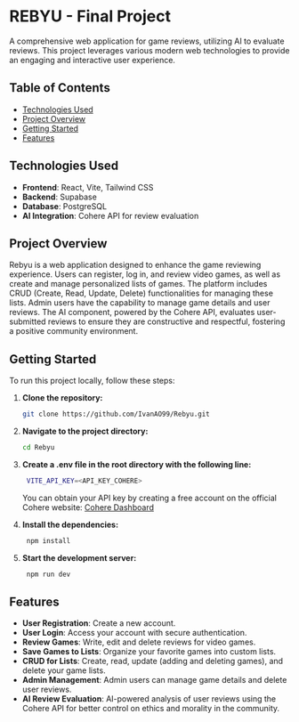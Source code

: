 # REBYU - Final Project

A comprehensive web application for game reviews, utilizing AI to evaluate reviews. This project leverages various modern web technologies to provide an engaging and interactive user experience.

## Table of Contents

- [Technologies Used](#technologies-used)
- [Project Overview](#project-overview)
- [Getting Started](#getting-started)
- [Features](#features)

## Technologies Used

- **Frontend**: React, Vite, Tailwind CSS
- **Backend**: Supabase
- **Database**: PostgreSQL
- **AI Integration**: Cohere API for review evaluation

## Project Overview

Rebyu is a web application designed to enhance the game reviewing experience. Users can register, log in, and review video games, as well as create and manage personalized lists of games. The platform includes CRUD (Create, Read, Update, Delete) functionalities for managing these lists. Admin users have the capability to manage game details and user reviews. The AI component, powered by the Cohere API, evaluates user-submitted reviews to ensure they are constructive and respectful, fostering a positive community environment.

## Getting Started

To run this project locally, follow these steps:

1. **Clone the repository:**

   ```bash
   git clone https://github.com/IvanAO99/Rebyu.git
   ```

2. **Navigate to the project directory:**

   ```bash
   cd Rebyu
   ```

3. **Create a .env file in the root directory with the following line:**

   ```bash
    VITE_API_KEY=<API_KEY_COHERE>
   ```

   You can obtain your API key by creating a free account on the official Cohere website: [Cohere Dashboard](https://dashboard.cohere.com/)

4. **Install the dependencies:**

   ```bash
    npm install
   ```

5. **Start the development server:**

   ```bash
    npm run dev
   ```

## Features

- **User Registration**: Create a new account.
- **User Login**: Access your account with secure authentication.
- **Review Games**: Write, edit and delete reviews for video games.
- **Save Games to Lists**: Organize your favorite games into custom lists.
- **CRUD for Lists**: Create, read, update (adding and deleting games), and delete your game lists.
- **Admin Management**: Admin users can manage game details and delete user reviews.
- **AI Review Evaluation**: AI-powered analysis of user reviews using the Cohere API for better control on ethics and morality in the community.
